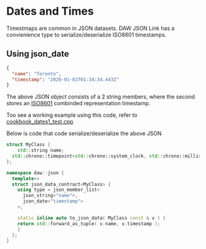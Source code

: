 # Dates and Times

Timestmaps are common in JSON datasets. DAW JSON Link has a convienience type to serialize/deserialize ISO8601 timestamps.

## Using json_date

```json
{
  "name": "Toronto",
  "timestamp": "2020-01-02T01:34:34.443Z"
}
```

The above JSON object consists of a 2 string members, where the second stores an [ISO8601](https://en.wikipedia.org/wiki/ISO_8601#Combined_date_and_time_representations) combinded representation timestamp.

Too see a working example using this code, refer to [cookbook_dates1_test.cpp](../tests/cookbook_dates1_test.cpp) 

Below is code that code serialize/deserialize the above JSON

```c++
struct MyClass {
	std::string name;
  std::chrono::timepoint<std::chrono::system_clock, std::chrono::milliseconds> timestamp;
};

namespace daw::json {
  template<>
  struct json_data_contract<MyClass> {
    using type = json_member_list<
      json_string<"name">,
      json_date<"timestamp">
    >;

    static inline auto to_json_data( MyClass const & v ) {
    return std::forward_as_tuple( v.name, v.timestamp );
    }   
  };
}
```

